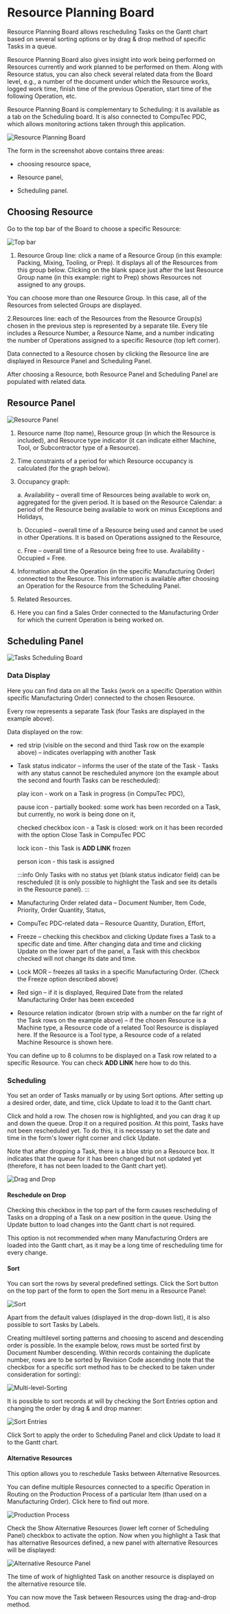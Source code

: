 # Resource Planning Board

Resource Planning Board allows rescheduling Tasks on the Gantt chart based on several sorting options or by drag & drop method of specific Tasks in a queue.

Resource Planning Board also gives insight into work being performed on Resources currently and work planned to be performed on them. Along with Resource status, you can also check several related data from the Board level, e.g., a number of the document under which the Resource works, logged work time, finish time of the previous Operation, start time of the following Operation, etc.

Resource Planning Board is complementary to Scheduling: it is available as a tab on the Scheduling board. It is also connected to CompuTec PDC, which allows monitoring actions taken through this application.

![Resource Planning Board](./media/resource-planning-board.png)

The form in the screenshot above contains three areas:

- choosing resource space,

- Resource panel,

- Scheduling panel.

## Choosing Resource

Go to the top bar of the Board to choose a specific Resource:

![Top bar](./media/top-bar.png)

1. Resource Group line: click a name of a Resource Group (in this example: Packing, Mixing, Tooling, or Prep). It displays all of the Resources from this group below. Clicking on the blank space just after the last Resource Group name (in this example: right to Prep) shows Resources not assigned to any groups.

You can choose more than one Resource Group. In this case, all of the Resources from selected Groups are displayed.

2.Resources line: each of the Resources from the Resource Group(s) chosen in the previous step is represented by a separate tile. Every tile includes a Resource Number, a Resource Name, and a number indicating the number of Operations assigned to a specific Resource (top left corner).

Data connected to a Resource chosen by clicking the Resource line are displayed in Resource Panel and Scheduling Panel.

After choosing a Resource, both Resource Panel and Scheduling Panel are populated with related data.

## Resource Panel

![Resource Panel](./media/resource-panel.png)

1. Resource name (top name), Resource group (in which the Resource is included), and Resource type indicator (it can indicate either Machine, Tool, or Subcontractor type of a Resource).
2. Time constraints of a period for which Resource occupancy is calculated (for the graph below).
3. Occupancy graph:

    a. Availability – overall time of Resources being available to work on, aggregated for the given period. It is based on the Resource Calendar: a period of the Resource being available to work on minus Exceptions and Holidays,

    b. Occupied – overall time of a Resource being used and cannot be used in other Operations. It is based on Operations assigned to the Resource,
    
    c. Free – overall time of a Resource being free to use. Availability - Occupied = Free.

4. Information about the Operation (in the specific Manufacturing Order) connected to the Resource. This information is available after choosing an Operation for the Resource from the Scheduling Panel.
    
5. Related Resources.

6. Here you can find a Sales Order connected to the Manufacturing Order for which the current Operation is being worked on.

## Scheduling Panel

![Tasks Scheduling Board](./media/tasks-scheduling-board.png)

### Data Display

Here you can find data on all the Tasks (work on a specific Operation within specific Manufacturing Order) connected to the chosen Resource.

Every row represents a separate Task (four Tasks are displayed in the example above).

Data displayed on the row:

- red strip (visible on the second and third Task row on the example above) – indicates overlapping with another Task

- Task status indicator – informs the user of the state of the Task - Tasks with any status cannot be rescheduled anymore (on the example about the second and fourth Tasks can be rescheduled):

    play icon - work on a Task in progress (in CompuTec PDC),

    pause icon - partially booked: some work has been recorded on a Task, but currently, no work is being done on it,

    checked checkbox icon - a Task is closed: work on it has been recorded with the option Close Task in CompuTec PDC

    lock icon - this Task is **ADD LINK** frozen

    person icon - this task is assigned

    :::info
    Only Tasks with no status yet (blank status indicator field) can be rescheduled (it is only possible to highlight the Task and see its details in the Resource panel).
    :::

- Manufacturing Order related data – Document Number, Item Code, Priority, Order Quantity, Status,

- CompuTec PDC-related data – Resource Quantity, Duration, Effort,

- Freeze – checking this checkbox and clicking Update fixes a Task to a specific date and time. After changing data and time and clicking Update on the lower part of the panel, a Task with this checkbox checked will not change its date and time.

- Lock MOR – freezes all tasks in a specific Manufacturing Order. (Check the Freeze option described above)

- Red sign – if it is displayed, Required Date from the related Manufacturing Order has been exceeded

- Resource relation indicator (brown strip with a number on the far right of the Task rows on the example above) – if the chosen Resource is a Machine type, a Resource code of a related Tool Resource is displayed here. If the Resource is a Tool type, a Resource code of a related Machine Resource is shown here.

You can define up to 8 columns to be displayed on a Task row related to a specific Resource. You can check **ADD LINK** here how to do this.

### Scheduling

You set an order of Tasks manually or by using Sort options. After setting up a desired order, date, and time, click Update to load it to the Gantt chart.

Click and hold a row. The chosen row is highlighted, and you can drag it up and down the queue. Drop it on a required position. At this point, Tasks have not been rescheduled yet. To do this, it is necessary to set the date and time in the form's lower right corner and click Update.

Note that after dropping a Task, there is a blue strip on a Resource box. It indicates that the queue for it has been changed but not updated yet (therefore, it has not been loaded to the Gantt chart yet).

![Drag and Drop](./media/drag-and-drop.png)

#### Reschedule on Drop

Checking this checkbox in the top part of the form causes rescheduling of Tasks on a dropping of a Task on a new position in the queue. Using the Update button to load changes into the Gantt chart is not required.

This option is not recommended when many Manufacturing Orders are loaded into the Gantt chart, as it may be a long time of rescheduling time for every change.

#### Sort

You can sort the rows by several predefined settings. Click the Sort button on the top part of the form to open the Sort menu in a Resource Panel:

![Sort](./media/sort.png)

Apart from the default values (displayed in the drop-down list), it is also possible to sort Tasks by Labels.

Creating multilevel sorting patterns and choosing to ascend and descending order is possible. In the example below, rows must be sorted first by Document Number descending. Within records containing the duplicate number, rows are to be sorted by Revision Code ascending (note that the checkbox for a specific sort method has to be checked to be taken under consideration for sorting):

![Multi-level-Sorting](./media/multi-level-sort.png)

It is possible to sort records at will by checking the Sort Entries option and changing the order by drag & and drop manner:

![Sort Entries](./media/sort-entires.png)

Click Sort to apply the order to Scheduling Panel and click Update to load it to the Gantt chart.

#### Alternative Resources

This option allows you to reschedule Tasks between Alternative Resources.

You can define multiple Resources connected to a specific Operation in Routing on the Production Process of a particular Item (than used on a Manufacturing Order). Click here to find out more.

![Production Process](./media/production-process.png)

Check the Show Alternative Resources (lower left corner of Scheduling Panel) checkbox to activate the option. Now when you highlight a Task that has alternative Resources defined, a new panel with alternative Resources will be displayed:

![Alternative Resource Panel](./media/alternative-resource-panel.png)

The time of work of highlighted Task on another resource is displayed on the alternative resource tile.

You can now move the Task between Resources using the drag-and-drop method.
